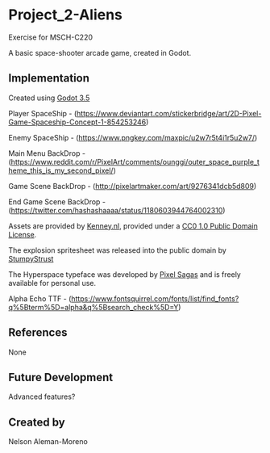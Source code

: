 
# Project_2-Aliens

Exercise for MSCH-C220

A basic space-shooter arcade game, created in Godot.

## Implementation

Created using [Godot 3.5](https://godotengine.org/download)

Player SpaceShip - (https://www.deviantart.com/stickerbridge/art/2D-Pixel-Game-Spaceship-Concept-1-854253246)

Enemy SpaceShip - (https://www.pngkey.com/maxpic/u2w7r5t4i1r5u2w7/)

Main Menu BackDrop - (https://www.reddit.com/r/PixelArt/comments/ounggi/outer_space_purple_theme_this_is_my_second_pixel/)

Game Scene BackDrop - (http://pixelartmaker.com/art/9276341dcb5d809)

End Game Scene BackDrop - (https://twitter.com/hashashaaaa/status/1180603944764002310)

Assets are provided by [Kenney.nl](https://kenney.nl/assets/space-shooter-extension), provided under a [CC0 1.0 Public Domain License](https://creativecommons.org/publicdomain/zero/1.0/).

The explosion spritesheet was released into the public domain by [StumpyStrust](https://opengameart.org/content/explosion-sheet)


The Hyperspace typeface was developed by [Pixel Sagas](https://www.dafont.com/hyperspace.font) and is freely available for personal use.

Alpha Echo TTF - (https://www.fontsquirrel.com/fonts/list/find_fonts?q%5Bterm%5D=alpha&q%5Bsearch_check%5D=Y)
## References
None

## Future Development
Advanced features?

## Created by
Nelson Aleman-Moreno
